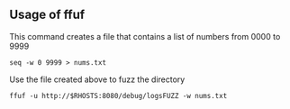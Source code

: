 ## Usage of ffuf

This command creates a file that contains a list of numbers from 0000 to 9999

`` seq -w 0 9999 > nums.txt ``

Use the file created above to fuzz the directory

``ffuf -u http://$RHOSTS:8080/debug/logsFUZZ -w nums.txt ``
